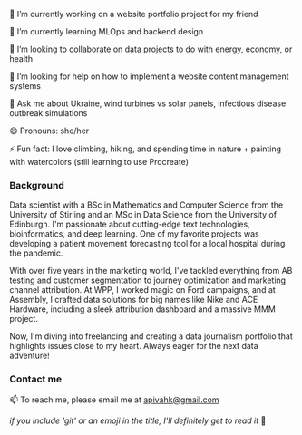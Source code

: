 🔭 I’m currently working on a website portfolio project for my friend

🌱 I’m currently learning MLOps and backend design

👯 I’m looking to collaborate on data projects to do with energy, economy, or health

🤔 I’m looking for help on how to implement a website content management systems

💬 Ask me about Ukraine, wind turbines vs solar panels, infectious disease outbreak simulations

😄 Pronouns: she/her

⚡ Fun fact: I love climbing, hiking, and spending time in nature + painting with watercolors (still learning to use Procreate) 

### Background

Data scientist with a BSc in Mathematics and Computer Science from the University of Stirling and an MSc in Data Science from the University of Edinburgh. I'm passionate about cutting-edge text technologies, bioinformatics, and deep learning. One of my favorite projects was developing a patient movement forecasting tool for a local hospital during the pandemic.

With over five years in the marketing world, I've tackled everything from AB testing and customer segmentation to journey optimization and marketing channel attribution. At WPP, I worked magic on Ford campaigns, and at Assembly, I crafted data solutions for big names like Nike and ACE Hardware, including a sleek attribution dashboard and a massive MMM project.

Now, I'm diving into freelancing and creating a data journalism portfolio that highlights issues close to my heart. Always eager for the next data adventure!


### Contact me
📫 To reach me, please email me at [apivahk@gmail.com](mailto:apivahk@gmail.com)

_if you include 'git' or an emoji in the title, I'll definitely get to read it_ 🙌
